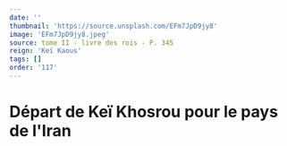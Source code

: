 ```yaml
---
date: ''
thumbnail: 'https://source.unsplash.com/EFm7JpD9jy8'
image: 'EFm7JpD9jy8.jpeg'
source: tome II - livre des rois - P. 345
reign: 'Keï Kaous'
tags: []
order: '117'
---
```


# Départ de Keï Khosrou pour le pays de l'Iran 
